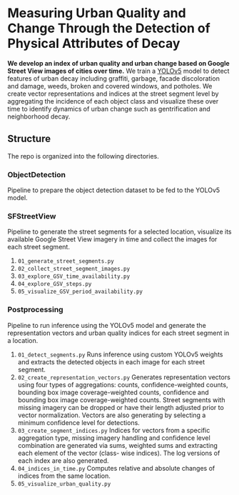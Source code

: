 # Measuring Urban Quality and Change Through the Detection of Physical Attributes of Decay


**We develop an index of urban quality and urban change based on Google Street 
View images of cities over time.** We train a
 [YOLOv5](https://github.com/ultralytics/yolov5) model to detect features of
urban decay including graffiti, garbage, facade discoloration and damage, 
weeds, broken and covered windows, and potholes. We create vector representations
and indices at the street segment level by aggregating the incidence of each
object class and visualize these over time to identify dynamics of urban
change such as gentrification and neighborhood decay.

## Structure
The repo is organized into the following directories. 

### ObjectDetection
Pipeline to prepare the object detection dataset to be fed to the YOLOv5 model.

### SFStreetView
Pipeline to generate the street segments for a selected location, visualize
its available Google Street View imagery in time and collect the images for 
each street segment.
1. `01_generate_street_segments.py`
2. `02_collect_street_segment_images.py`
3. `03_explore_GSV_time_availability.py`
4. `04_explore_GSV_steps.py`
5. `05_visualize_GSV_period_availability.py`

### Postprocessing
Pipeline to run inference using the YOLOv5 model and generate the representation
vectors and urban quality indices for each street segment in a location. 
1. `01_detect_segments.py` Runs inference using custom YOLOv5 weights and 
extracts the detected objects in each image for each street segment.
2. `02_create_representation_vectors.py` Generates representation vectors using
four types of aggregations: counts, confidence-weighted counts, bounding box image
coverage-weighted counts, confidence and bounding box image coverage-weighted 
counts. Street segments with missing imagery can be dropped or have their length
adjusted prior to vector normalization. Vectors are also generating by selecting
a minimum confidence level for detections.
3. `03_create_segment_indices.py` Indices for vectors from a specific
aggregation type, missing imagery handling and confidence level combination are
generated via sums, weighted sums and extracting each element of the vector (class-
wise indices). The log versions of each index are also generated.
4. `04_indices_in_time.py` Computes relative and absolute changes of indices 
from the same location.
5. `05_visualize_urban_quality.py`
